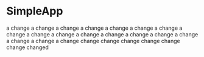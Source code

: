 # SimpleApp
a change
a change
a change
a change
a change
a change
a change
a change
a change
a change
a change
a change
a change
a change
a change
a change
a change
a change
change
change
change
change
change
change
changed
